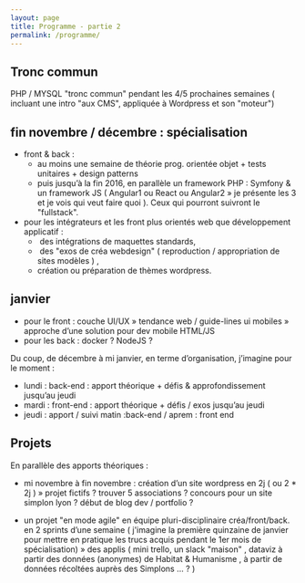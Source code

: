 ```yaml
---
layout: page
title: Programme - partie 2
permalink: /programme/
---
```


## Tronc commun
PHP / MYSQL "tronc commun" pendant les 4/5 prochaines semaines ( incluant une intro "aux CMS", appliquée à Wordpress et son "moteur")

## fin novembre / décembre : spécialisation 

- front & back :
  - au moins une semaine de théorie prog. orientée objet + tests unitaires + design patterns
  - puis jusqu’à la fin 2016, en parallèle un framework PHP : Symfony & un framework JS ( Angular1 ou React ou Angular2 » je présente les 3 et je vois qui veut faire quoi ). Ceux qui pourront suivront le "fullstack". 
- pour les intégrateurs et les front plus orientés web que développement applicatif :
  -  des intégrations de maquettes standards,
  -  des "exos de créa webdesign" ( reproduction / appropriation de sites modèles ) , 
  - création ou préparation de thèmes wordpress.

## janvier

- pour le front : couche UI/UX » tendance web / guide-lines ui mobiles » approche d’une solution pour dev mobile HTML/JS
- pour les back : docker ? NodeJS ?


Du coup, de décembre à mi janvier, en terme d’organisation, j’imagine pour le moment : 
- lundi : back-end : apport théorique + défis & approfondissement jusqu’au jeudi
- mardi : front-end : apport théorique + défis / exos jusqu’au jeudi
- jeudi : apport / suivi matin :back-end / aprem : front end


## Projets

En parallèle des apports théoriques : 

- mi novembre à fin novembre : création d’un site wordpress en 2j ( ou 2 * 2j ) » projet fictifs ? trouver 5 associations ? concours pour un site simplon lyon ? début de blog dev / portfolio ?

- un projet "en mode agile" en équipe pluri-disciplinaire créa/front/back. en 2 sprints d’une semaine ( j'imagine la première quinzaine de janvier pour mettre en pratique les trucs acquis pendant le 1er mois de spécialisation) » des applis ( mini trello, un slack "maison" , dataviz à partir des données (anonymes) de Habitat & Humanisme , à partir de données récoltées auprès des Simplons … ? )
